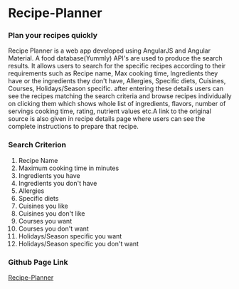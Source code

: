 # Recipe-Planner
### Plan your recipes quickly
Recipe Planner is a web app developed using AngularJS and Angular Material. A food database(Yummly) API's are 
used to produce the search results. It allows users to search for the specific recipes according to their requirements 
such as Recipe name, Max cooking time, Ingredients they have or the ingredients they don't have, Allergies, Specific diets, 
Cuisines, Courses, Holidays/Season specific. after entering these details users can see the recipes matching the search 
criteria and browse recipes individually on clicking them which shows whole list of ingredients, flavors, number of 
servings cooking time, rating, nutrient values etc.A link to the original source is also given in recipe details page 
where users can see the complete instructions to prepare that recipe.


### Search Criterion
1. Recipe Name
2. Maximum cooking time in minutes
3. Ingredients you have
4. Ingredients you don't have
5. Allergies
6. Specific diets
7. Cuisines you like
8. Cuisines you don't like
9. Courses you want
10. Courses you don't want
11. Holidays/Season specific you want
12. Holidays/Season specific you don't want

### Github Page Link
[Recipe-Planner](http://aishmittal.github.io/recipe-planner)
